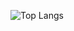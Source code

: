 ![Top Langs]([https://github-readme-stats.vercel.app/api/top-langs/?username=anuraghazra&langs_count=8](https://github-readme-stats-pi-eight-12.vercel.app/api/top-langs/?username=Santiago0212004&exclude_repo=github-readme-statsi&langs_count=8))

<!--
**Santiago0212004/Santiago0212004** is a ✨ _special_ ✨ repository because its `README.md` (this file) appears on your GitHub profile.

Here are some ideas to get you started:

- 🔭 I’m currently working on ... 
- 🌱 I’m currently learning ...
- 👯 I’m looking to collaborate on ...
- 🤔 I’m looking for help with ...
- 💬 Ask me about ...
- 📫 How to reach me: ...
- 😄 Pronouns: ...
- ⚡ Fun fact: ...
-->
